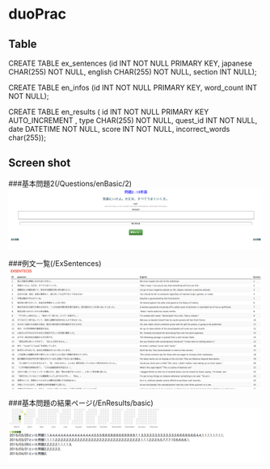 # duoPrac

## Table


CREATE TABLE ex_sentences (id INT NOT NULL PRIMARY KEY, japanese CHAR(255) NOT NULL, english CHAR(255) NOT NULL, section INT NULL);

CREATE TABLE en_infos (id INT NOT NULL PRIMARY KEY, word_count INT NOT NULL);

CREATE TABLE en_results (   id INT NOT NULL PRIMARY KEY AUTO_INCREMENT  , type CHAR(255) NOT NULL, quest_id INT NOT NULL, date DATETIME  NOT NULL, score INT NOT NULL, incorrect_words char(255));

## Screen shot

###基本問題2(/Questions/enBasic/2)
![基本問題2](/ScreenShot/:Questions:enBasic:2.png)

###例文一覧(/ExSentences)
![例文一覧](/ScreenShot/ExSentences.png)

###基本問題の結果ページ(/EnResults/basic)
![基本問題の結果ページ](/ScreenShot/EnResults.basic.png)

